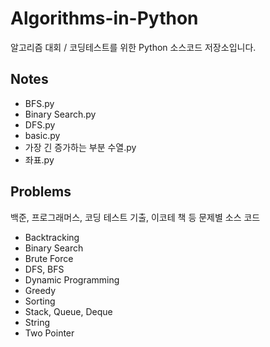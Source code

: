 # Algorithms-in-Python
 알고리즘 대회 / 코딩테스트를 위한 Python 소스코드 저장소입니다.

## Notes
- BFS.py
- Binary Search.py
- DFS.py
- basic.py
- 가장 긴 증가하는 부분 수열.py
- 좌표.py
## Problems  
백준, 프로그래머스, 코딩 테스트 기출, 이코테 책 등 문제별 소스 코드
- Backtracking
- Binary Search
- Brute Force
- DFS, BFS
- Dynamic Programming
- Greedy
- Sorting
- Stack, Queue, Deque
- String
- Two Pointer